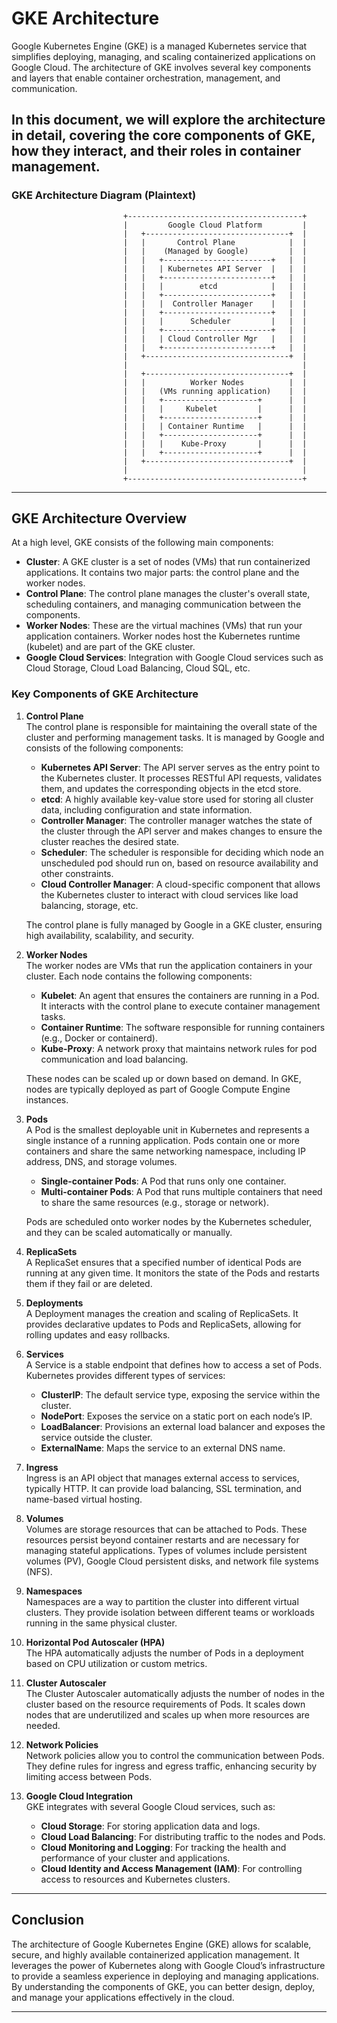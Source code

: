 # GKE Architecture

Google Kubernetes Engine (GKE) is a managed Kubernetes service that simplifies deploying, managing, and scaling containerized applications on Google Cloud. The architecture of GKE involves several key components and layers that enable container orchestration, management, and communication.

In this document, we will explore the architecture in detail, covering the core components of GKE, how they interact, and their roles in container management.
---
### GKE Architecture Diagram (Plaintext)

```
                         +---------------------------------------+
                         |         Google Cloud Platform         |
                         |   +--------------------------------+  |
                         |   |       Control Plane            |  |
                         |   |    (Managed by Google)         |  |
                         |   |   +------------------------+   |  |
                         |   |   | Kubernetes API Server  |   |  |
                         |   |   +------------------------+   |  |
                         |   |   |        etcd            |   |  |
                         |   |   +------------------------+   |  |
                         |   |   |  Controller Manager    |   |  |
                         |   |   +------------------------+   |  |
                         |   |   |      Scheduler         |   |  |
                         |   |   +------------------------+   |  |
                         |   |   | Cloud Controller Mgr   |   |  |
                         |   |   +------------------------+   |  |
                         |   +--------------------------------+  |
                         |                                       |
                         |   +--------------------------------+  |
                         |   |          Worker Nodes          |  |
                         |   |   (VMs running application)    |  |
                         |   |   +---------------------+      |  |
                         |   |   |     Kubelet         |      |  |
                         |   |   +---------------------+      |  |
                         |   |   | Container Runtime   |      |  |
                         |   |   +---------------------+      |  |
                         |   |   |    Kube-Proxy       |      |  |
                         |   |   +---------------------+      |  |
                         |   +--------------------------------+  |
                         |                                       |
                         +---------------------------------------+
```
---
## GKE Architecture Overview

At a high level, GKE consists of the following main components:

- **Cluster**: A GKE cluster is a set of nodes (VMs) that run containerized applications. It contains two major parts: the control plane and the worker nodes.
- **Control Plane**: The control plane manages the cluster's overall state, scheduling containers, and managing communication between the components.
- **Worker Nodes**: These are the virtual machines (VMs) that run your application containers. Worker nodes host the Kubernetes runtime (kubelet) and are part of the GKE cluster.
- **Google Cloud Services**: Integration with Google Cloud services such as Cloud Storage, Cloud Load Balancing, Cloud SQL, etc.

### Key Components of GKE Architecture

1. **Control Plane**  
   The control plane is responsible for maintaining the overall state of the cluster and performing management tasks. It is managed by Google and consists of the following components:

   - **Kubernetes API Server**: The API server serves as the entry point to the Kubernetes cluster. It processes RESTful API requests, validates them, and updates the corresponding objects in the etcd store.
   - **etcd**: A highly available key-value store used for storing all cluster data, including configuration and state information.
   - **Controller Manager**: The controller manager watches the state of the cluster through the API server and makes changes to ensure the cluster reaches the desired state.
   - **Scheduler**: The scheduler is responsible for deciding which node an unscheduled pod should run on, based on resource availability and other constraints.
   - **Cloud Controller Manager**: A cloud-specific component that allows the Kubernetes cluster to interact with cloud services like load balancing, storage, etc.

   The control plane is fully managed by Google in a GKE cluster, ensuring high availability, scalability, and security.

2. **Worker Nodes**  
   The worker nodes are VMs that run the application containers in your cluster. Each node contains the following components:

   - **Kubelet**: An agent that ensures the containers are running in a Pod. It interacts with the control plane to execute container management tasks.
   - **Container Runtime**: The software responsible for running containers (e.g., Docker or containerd).
   - **Kube-Proxy**: A network proxy that maintains network rules for pod communication and load balancing.

   These nodes can be scaled up or down based on demand. In GKE, nodes are typically deployed as part of Google Compute Engine instances.

3. **Pods**  
   A Pod is the smallest deployable unit in Kubernetes and represents a single instance of a running application. Pods contain one or more containers and share the same networking namespace, including IP address, DNS, and storage volumes.

   - **Single-container Pods**: A Pod that runs only one container.
   - **Multi-container Pods**: A Pod that runs multiple containers that need to share the same resources (e.g., storage or network).

   Pods are scheduled onto worker nodes by the Kubernetes scheduler, and they can be scaled automatically or manually.

4. **ReplicaSets**  
   A ReplicaSet ensures that a specified number of identical Pods are running at any given time. It monitors the state of the Pods and restarts them if they fail or are deleted.

5. **Deployments**  
   A Deployment manages the creation and scaling of ReplicaSets. It provides declarative updates to Pods and ReplicaSets, allowing for rolling updates and easy rollbacks.

6. **Services**  
   A Service is a stable endpoint that defines how to access a set of Pods. Kubernetes provides different types of services:
   - **ClusterIP**: The default service type, exposing the service within the cluster.
   - **NodePort**: Exposes the service on a static port on each node’s IP.
   - **LoadBalancer**: Provisions an external load balancer and exposes the service outside the cluster.
   - **ExternalName**: Maps the service to an external DNS name.

7. **Ingress**  
   Ingress is an API object that manages external access to services, typically HTTP. It can provide load balancing, SSL termination, and name-based virtual hosting.

8. **Volumes**  
   Volumes are storage resources that can be attached to Pods. These resources persist beyond container restarts and are necessary for managing stateful applications. Types of volumes include persistent volumes (PV), Google Cloud persistent disks, and network file systems (NFS).

9. **Namespaces**  
   Namespaces are a way to partition the cluster into different virtual clusters. They provide isolation between different teams or workloads running in the same physical cluster.

10. **Horizontal Pod Autoscaler (HPA)**  
    The HPA automatically adjusts the number of Pods in a deployment based on CPU utilization or custom metrics.

11. **Cluster Autoscaler**  
    The Cluster Autoscaler automatically adjusts the number of nodes in the cluster based on the resource requirements of Pods. It scales down nodes that are underutilized and scales up when more resources are needed.

12. **Network Policies**  
    Network policies allow you to control the communication between Pods. They define rules for ingress and egress traffic, enhancing security by limiting access between Pods.

13. **Google Cloud Integration**  
    GKE integrates with several Google Cloud services, such as:
    - **Cloud Storage**: For storing application data and logs.
    - **Cloud Load Balancing**: For distributing traffic to the nodes and Pods.
    - **Cloud Monitoring and Logging**: For tracking the health and performance of your cluster and applications.
    - **Cloud Identity and Access Management (IAM)**: For controlling access to resources and Kubernetes clusters.
---

## Conclusion

The architecture of Google Kubernetes Engine (GKE) allows for scalable, secure, and highly available containerized application management. It leverages the power of Kubernetes along with Google Cloud’s infrastructure to provide a seamless experience in deploying and managing applications. By understanding the components of GKE, you can better design, deploy, and manage your applications effectively in the cloud.

---
